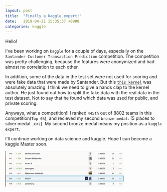 ```yaml
---
layout: post
title:  "Finally a kaggle expert!"
date:   2019-04-21 15:35:37 +0900
categories: kaggle
---
```


Hello!

I've been working on `kaggle` for a couple of days, especially on the `Santander Customer Transaction Prediction` competition.
The competition was pretty challenging, because the features were anonymized and had almost no correlation to each other.


In addition, some of the data in the test set were not used for scoring and were fake data that were made by Santander.
But this [`this kernel`](https://www.kaggle.com/yag320/list-of-fake-samples-and-public-private-lb-split) was absolutely amazing. I think we need to give a hands clap to the kernel author. He just found out how to split the fake data with the real data in the test dataset. Not to say that he found which data was used for public, and private scoring.


Anyways, what a competition!! 
I ranked `445th` out of 8802 teams in this competition(`Top 6%`), and recieved my second `bronze medal`. (5 places to silver medal...orz). My second bronze medal means my position as a `kaggle expert`. 


I'll continue working on data science and kaggle. 
Hope I can become a kaggle Master soon.


<img src="/assets/images/kaggle-santander.png" width="75%">
